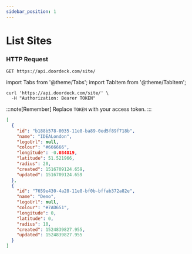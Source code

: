 ```yaml
---
sidebar_position: 1
---
```


# List Sites

### HTTP Request

`GET https://api.doordeck.com/site/`

import Tabs from '@theme/Tabs';
import TabItem from '@theme/TabItem';

<Tabs>
<TabItem value="request" label="Request">

```shell showLineNumbers title="CURL"
curl 'https://api.doordeck.com/site/' \
  -H "Authorization: Bearer TOKEN"
```

:::note[Remember]
Replace `TOKEN` with your access token.
:::

</TabItem>
<TabItem value="response" label="Response">

```json showLineNumbers title="JSON"
[
  {
    "id": "b188b578-0035-11e8-ba89-0ed5f89f718b",
    "name": "IDEALondon",
    "logoUrl": null,
    "colour": "#666666",
    "longitude": -0.084819,
    "latitude": 51.521966,
    "radius": 20,
    "created": 1516709124.659,
    "updated": 1516709124.659
  },
  {
    "id": "7659e430-4a28-11e8-bf0b-bffab372a82e",
    "name": "Demo",
    "logoUrl": null,
    "colour": "#7AD651",
    "longitude": 0,
    "latitude": 0,
    "radius": 10,
    "created": 1524839827.955,
    "updated": 1524839827.955
  }
]
```

</TabItem>
</Tabs>
